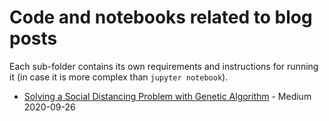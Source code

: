 # Code and notebooks related to blog posts

Each sub-folder contains its own requirements and instructions for running it (in case it is more complex than `jupyter notebook`).


- [Solving a Social Distancing Problem with Genetic Algorithm](social_distancing/) - Medium 2020-09-26
